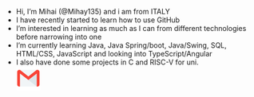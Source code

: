 -  Hi, I’m Mihai (@Mihay135) and i am from ITALY
-  I have recently started to learn how to use GitHub
-  I’m interested in learning as much as I can from different technologies before narrowing into one
-  I’m currently learning Java, Java Spring/boot, Java/Swing, SQL, HTML/CSS, JavaScript and looking into TypeScript/Angular
-  I also have done some projects in C and RISC-V for uni.
   <br/><a href="mailto:mihai.sauca.135@gmail.com"><img heigh="25" src="ReadmeIcons/gmailIcon.png" /><a/>
  
<!---
Mihay135/Mihay135 is a ✨ special ✨ repository because its `README.md` (this file) appears on your GitHub profile.
You can click the Preview link to take a look at your changes.
--->
